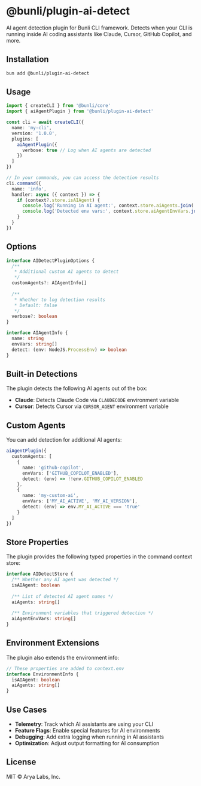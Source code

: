 # @bunli/plugin-ai-detect

AI agent detection plugin for Bunli CLI framework. Detects when your CLI is running inside AI coding assistants like Claude, Cursor, GitHub Copilot, and more.

## Installation

```bash
bun add @bunli/plugin-ai-detect
```

## Usage

```typescript
import { createCLI } from '@bunli/core'
import { aiAgentPlugin } from '@bunli/plugin-ai-detect'

const cli = await createCLI({
  name: 'my-cli',
  version: '1.0.0',
  plugins: [
    aiAgentPlugin({
      verbose: true // Log when AI agents are detected
    })
  ]
})

// In your commands, you can access the detection results
cli.command({
  name: 'info',
  handler: async ({ context }) => {
    if (context?.store.isAIAgent) {
      console.log('Running in AI agent:', context.store.aiAgents.join(', '))
      console.log('Detected env vars:', context.store.aiAgentEnvVars.join(', '))
    }
  }
})
```

## Options

```typescript
interface AIDetectPluginOptions {
  /**
   * Additional custom AI agents to detect
   */
  customAgents?: AIAgentInfo[]
  
  /**
   * Whether to log detection results
   * Default: false
   */
  verbose?: boolean
}

interface AIAgentInfo {
  name: string
  envVars: string[]
  detect: (env: NodeJS.ProcessEnv) => boolean
}
```

## Built-in Detections

The plugin detects the following AI agents out of the box:

- **Claude**: Detects Claude Code via `CLAUDECODE` environment variable
- **Cursor**: Detects Cursor via `CURSOR_AGENT` environment variable

## Custom Agents

You can add detection for additional AI agents:

```typescript
aiAgentPlugin({
  customAgents: [
    {
      name: 'github-copilot',
      envVars: ['GITHUB_COPILOT_ENABLED'],
      detect: (env) => !!env.GITHUB_COPILOT_ENABLED
    },
    {
      name: 'my-custom-ai',
      envVars: ['MY_AI_ACTIVE', 'MY_AI_VERSION'],
      detect: (env) => env.MY_AI_ACTIVE === 'true'
    }
  ]
})
```

## Store Properties

The plugin provides the following typed properties in the command context store:

```typescript
interface AIDetectStore {
  /** Whether any AI agent was detected */
  isAIAgent: boolean
  
  /** List of detected AI agent names */
  aiAgents: string[]
  
  /** Environment variables that triggered detection */
  aiAgentEnvVars: string[]
}
```

## Environment Extensions

The plugin also extends the environment info:

```typescript
// These properties are added to context.env
interface EnvironmentInfo {
  isAIAgent: boolean
  aiAgents: string[]
}
```

## Use Cases

- **Telemetry**: Track which AI assistants are using your CLI
- **Feature Flags**: Enable special features for AI environments
- **Debugging**: Add extra logging when running in AI assistants
- **Optimization**: Adjust output formatting for AI consumption

## License

MIT © Arya Labs, Inc.